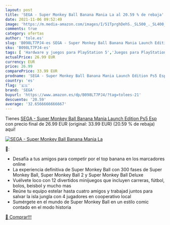 ```yaml
---
layout: post
title: 'SEGA - Super Monkey Ball Banana Mania La al 20.59 % de rebaja'
date: 2021-11-06 09:52:49
image: 'https://m.media-amazon.com/images/I/51TprghDehS._SL500_._SL400_.jpg'
comments: true
category: ofertas
author: 'tole.es'
slug: 'B098LT7PJ4-es SEGA - Super Monkey Ball Banana Mania Launch Edition Ps5 Esp'
sku: 'B098LT7PJ4-es'
tags: [ 'Hardware y juegos para PlayStation 5','Juegos para PlayStation 5','Videojuegos','ps5','sega', ]
actualPrice: 26.99 EUR
currency: EUR
price: 26.99
comparePrice: 33.99 EUR
prodname: 'SEGA - Super Monkey Ball Banana Mania Launch Edition Ps5 Esp'
country: 'es'
flag: '🇪🇸'
brand: 'SEGA'
buyurl: 'https://www.amazon.es/dp/B098LT7PJ4/?tag=tolees-21'
descuento: '20.59'
average: '32.6566666666667'
---
```


Tienes [SEGA - Super Monkey Ball Banana Mania Launch Edition Ps5 Esp](https://www.amazon.es/dp/B098LT7PJ4/?tag=tolees-21) con precio final de  26.99 EUR (original: 33.99 EUR) (20.59 %  de rebaja) aqui!

[![SEGA - Super Monkey Ball Banana Mania La](https://m.media-amazon.com/images/I/51TprghDehS._SL500_._SL400_.jpg)](https://www.amazon.es/dp/B098LT7PJ4/?tag=tolees-21)

🔎:

- Desafía a tus amigos para competir por el top banana en los marcadores online
- La experiencia definitiva de Super Monkey Ball con 300 fases de Super Monkey Ball, Super Monkey Ball 2 y Super Monkey Ball Deluxe
- Vuélvete loco con 12 divertidos minijuegos que incluyen carreras, fútbol, bolos, beisbol y mucho mas
- Reúne tu equipo estelar hasta cuatro amigos y trabajad juntos para salvar la isla jungla con 4 jugadores en cooperativo local
- Sumérgete en el mundo de Super Monkey Ball en un estilo comic contado en el modo historia

[🛒 Comprar!!!](https://www.amazon.es/dp/B098LT7PJ4/?tag=tolees-21)
